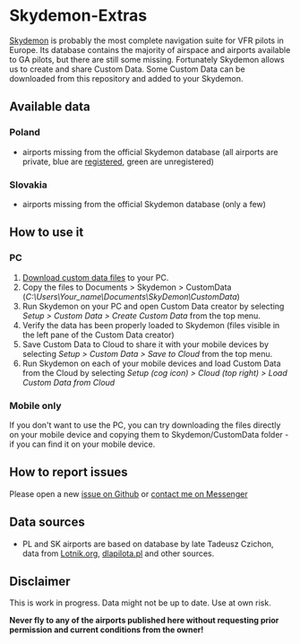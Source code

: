 # Skydemon-Extras
[Skydemon](https://skydemon.aero) is probably the most complete navigation suite for VFR pilots in Europe. Its database contains the majority of airspace and airports available to GA pilots, but there are still some missing. Fortunately Skydemon allows us to create and share Custom Data. Some Custom Data can be downloaded from this repository and added to your Skydemon.

## Available data
### Poland
- airports missing from the official Skydemon database (all airports are private, blue are [registered](https://www.ulc.gov.pl/pl/lotniska/rejestr-lotnisk-i-ewidencja-ladowisk), green are unregistered)
### Slovakia
- airports missing from the official Skydemon database (only a few)

## How to use it
### PC
1. [Download custom data files](https://github.com/Krasnall/Skydemon-Extras/archive/master.zip) to your PC.
2. Copy the files to Documents > Skydemon > CustomData (*C:\Users\Your_name\Documents\SkyDemon\CustomData*)
3. Run Skydemon on your PC and open Custom Data creator by selecting *Setup > Custom Data > Create Custom Data* from the top menu.
4. Verify the data has been properly loaded to Skydemon (files visible in the left pane of the Custom Data creator)
5. Save Custom Data to Cloud to share it with your mobile devices by selecting *Setup > Custom Data > Save to Cloud* from the top menu.
6. Run Skydemon on each of your mobile devices and load Custom Data from the Cloud by selecting *Setup (cog icon) > Cloud (top right) > Load Custom Data from Cloud*

### Mobile only
If you don't want to use the PC, you can try downloading the files directly on your mobile device and copying them to Skydemon/CustomData folder - if you can find it on your mobile device.

## How to report issues
Please open a new [issue on Github](https://github.com/Krasnall/Skydemon-Extras/issues) or [contact me on Messenger](https://m.me/krasnall)

## Data sources
- PL and SK airports are based on database by late Tadeusz Czichon, data from [Lotnik.org](http://lotnik.org/pliki.php?cat=Mapy), [dlapilota.pl](https://lotniska.dlapilota.pl) and other sources.

## Disclaimer
This is work in progress. Data might not be up to date. Use at own risk. 

**Never fly to any of the airports published here without requesting prior permission and current conditions from the owner!**
